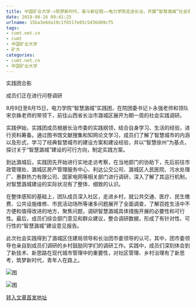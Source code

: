 ```yaml
---
title: 中国矿业大学->筑梦新时代，奋斗新征程——电力学院走进长治，开展“智慧潞城”社会实践 | cumt.net.cn
date: 2019-08-16 09:41:25
urlname: 15ba3e6da19c1f6517e85c5d36d09cf5
tags: 
- cumt.net.cn
- cumt
- 中国矿业大学
- 矿大
categories:
- cumt.net.cn
- 中国矿业大学
---
```



实践团合影

成员们正在进行问卷调研

8月9日至8月15日，电力学院“智慧潞城”实践团，在院团委书记卜永强老师和领队宋京姝老师的带领下，前往山西省长治市潞城区展开为期一周的社会实践调研。

实践伊始，实践团成员根据长治市委的实践纲领，结合自身学习、生活的经验，进行资料筹备。通过图书馆文献搜集和知网论文学习，成员们了解了智慧城市的内涵以及形式，学习了经典智慧城市的建设方案和建设经验，并以“智慧徐州”为基点，探讨关于“智慧潞城”建设的可行方向，制定实践方案。

到达潞城后，实践团先开始进行实地走访考察，在当地部门的协助下，先后前往市政管理处、潞城区房产管理服务中心、利达公交公司、潞城区人民医院、污水处理厂、惠群热力有限公司、国家电网等相关部门进行调研，深入了解了其运行机制，对智慧潞城建设的实际状况有了整体、细致的认识。

在整体感知的基础上，团队成员深入社区，走进乡村，就公共交通、医疗、民生缴费、公共设施维修、市民活动场所等诸多问题展开了全面调查，了解百姓生活中不方便和值得改进的地方，聚焦问题，调研智慧潞城具体措施开展的必要性和可行性。最后，成员们综合部门意见和群众建议，整合调研数据，形成了有针对性、可行性的“智慧潞城”建设意见报告。

此次社会实践得到了潞城区住建局领导和长治团市委领导的认可，其中，团市委领导也亲自到成员们调研的乡村鼓励同学们的调研工作。实践中，成员们深刻体会到了新技术、新思路在现代城市管理中的重要性，对社区管理、乡村治理有了新思考，筑梦新时代，青年人在路上。



![图](http://xwzx.cumt.edu.cn/_upload/article/images/85/34/1bf40ee14b9681c8b01471863fae/cf8925ec-bed8-4a49-b198-458db1d52cda.jpg)

![图](http://xwzx.cumt.edu.cn/_upload/article/images/85/34/1bf40ee14b9681c8b01471863fae/03306f37-961d-4080-ac92-9ababaf5fde9.jpg)

[转入文章首发地址](http://xwzx.cumt.edu.cn/2e/ed/c523a536301/page.htm)
